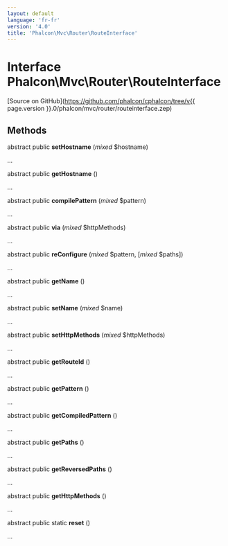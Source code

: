 ```yaml
---
layout: default
language: 'fr-fr'
version: '4.0'
title: 'Phalcon\Mvc\Router\RouteInterface'
---
```


# Interface **Phalcon\Mvc\Router\RouteInterface**

[Source on GitHub](https://github.com/phalcon/cphalcon/tree/v{{ page.version }}.0/phalcon/mvc/router/routeinterface.zep)

## Methods

abstract public **setHostname** (*mixed* $hostname)

...

abstract public **getHostname** ()

...

abstract public **compilePattern** (*mixed* $pattern)

...

abstract public **via** (*mixed* $httpMethods)

...

abstract public **reConfigure** (*mixed* $pattern, [*mixed* $paths])

...

abstract public **getName** ()

...

abstract public **setName** (*mixed* $name)

...

abstract public **setHttpMethods** (*mixed* $httpMethods)

...

abstract public **getRouteId** ()

...

abstract public **getPattern** ()

...

abstract public **getCompiledPattern** ()

...

abstract public **getPaths** ()

...

abstract public **getReversedPaths** ()

...

abstract public **getHttpMethods** ()

...

abstract public static **reset** ()

...